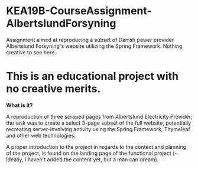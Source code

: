 # KEA19B-CourseAssignment-AlbertslundForsyning
Assignment aimed at reproducing a subset of Danish power provider Albertslund Forsyning's website utilizing the Spring Framework. Nothing creative to see here.


# This is an educational project with no creative merits.

<p><b>What is it?</b></p>
A reproduction of three scraped pages from Albertslund Electricity Provider;
the task was to create a select 3-page subset of the full website, potentially recreating
server-involving activity using the Spring Framework, Thymeleaf and other web technologies.
<p></p><p>
A proper introduction to the project in regards to the context and planning of the project,
 is found on the landing page of the functional project (- ideally, I haven't added the content yet,
 but a man can dream).</p>

